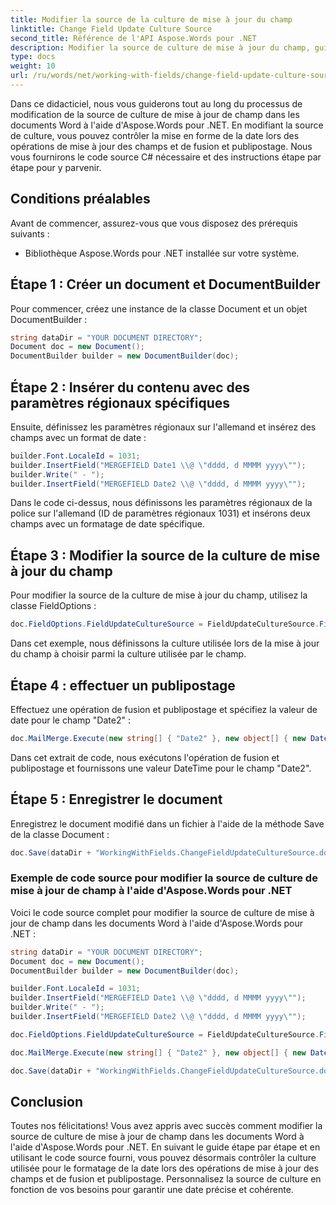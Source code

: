```yaml
---
title: Modifier la source de la culture de mise à jour du champ
linktitle: Change Field Update Culture Source
second_title: Référence de l'API Aspose.Words pour .NET
description: Modifier la source de culture de mise à jour du champ, guide étape par étape pour modifier la source de culture dans Aspose.Words pour .NET.
type: docs
weight: 10
url: /ru/words/net/working-with-fields/change-field-update-culture-source/
---
```


Dans ce didacticiel, nous vous guiderons tout au long du processus de modification de la source de culture de mise à jour de champ dans les documents Word à l'aide d'Aspose.Words pour .NET. En modifiant la source de culture, vous pouvez contrôler la mise en forme de la date lors des opérations de mise à jour des champs et de fusion et publipostage. Nous vous fournirons le code source C# nécessaire et des instructions étape par étape pour y parvenir.

## Conditions préalables
Avant de commencer, assurez-vous que vous disposez des prérequis suivants :
- Bibliothèque Aspose.Words pour .NET installée sur votre système.

## Étape 1 : Créer un document et DocumentBuilder
Pour commencer, créez une instance de la classe Document et un objet DocumentBuilder :

```csharp
string dataDir = "YOUR DOCUMENT DIRECTORY";
Document doc = new Document();
DocumentBuilder builder = new DocumentBuilder(doc);
```

## Étape 2 : Insérer du contenu avec des paramètres régionaux spécifiques
Ensuite, définissez les paramètres régionaux sur l'allemand et insérez des champs avec un format de date :

```csharp
builder.Font.LocaleId = 1031;
builder.InsertField("MERGEFIELD Date1 \\@ \"dddd, d MMMM yyyy\"");
builder.Write(" - ");
builder.InsertField("MERGEFIELD Date2 \\@ \"dddd, d MMMM yyyy\"");
```

Dans le code ci-dessus, nous définissons les paramètres régionaux de la police sur l'allemand (ID de paramètres régionaux 1031) et insérons deux champs avec un formatage de date spécifique.

## Étape 3 : Modifier la source de la culture de mise à jour du champ
Pour modifier la source de la culture de mise à jour du champ, utilisez la classe FieldOptions :

```csharp
doc.FieldOptions.FieldUpdateCultureSource = FieldUpdateCultureSource.FieldCode;
```

Dans cet exemple, nous définissons la culture utilisée lors de la mise à jour du champ à choisir parmi la culture utilisée par le champ.

## Étape 4 : effectuer un publipostage
Effectuez une opération de fusion et publipostage et spécifiez la valeur de date pour le champ "Date2" :

```csharp
doc.MailMerge.Execute(new string[] { "Date2" }, new object[] { new DateTime(2011, 1, 1) });
```

Dans cet extrait de code, nous exécutons l'opération de fusion et publipostage et fournissons une valeur DateTime pour le champ "Date2".

## Étape 5 : Enregistrer le document
Enregistrez le document modifié dans un fichier à l'aide de la méthode Save de la classe Document :

```csharp
doc.Save(dataDir + "WorkingWithFields.ChangeFieldUpdateCultureSource.docx");
```

### Exemple de code source pour modifier la source de culture de mise à jour de champ à l'aide d'Aspose.Words pour .NET
Voici le code source complet pour modifier la source de culture de mise à jour de champ dans les documents Word à l'aide d'Aspose.Words pour .NET :

```csharp
string dataDir = "YOUR DOCUMENT DIRECTORY";
Document doc = new Document();
DocumentBuilder builder = new DocumentBuilder(doc);

builder.Font.LocaleId = 1031;
builder.InsertField("MERGEFIELD Date1 \\@ \"dddd, d MMMM yyyy\"");
builder.Write(" - ");
builder.InsertField("MERGEFIELD Date2 \\@ \"dddd, d MMMM yyyy\"");

doc.FieldOptions.FieldUpdateCultureSource = FieldUpdateCultureSource.FieldCode;

doc.MailMerge.Execute(new string[] { "Date2" }, new object[] { new DateTime(2011, 1, 1) });

doc.Save(dataDir + "WorkingWithFields.ChangeFieldUpdateCultureSource.docx");
```

## Conclusion
Toutes nos félicitations! Vous avez appris avec succès comment modifier la source de culture de mise à jour de champ dans les documents Word à l'aide d'Aspose.Words pour .NET. En suivant le guide étape par étape et en utilisant le code source fourni, vous pouvez désormais contrôler la culture utilisée pour le formatage de la date lors des opérations de mise à jour des champs et de fusion et publipostage. Personnalisez la source de culture en fonction de vos besoins pour garantir une date précise et cohérente.